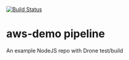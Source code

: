 
[![Build Status](https://cloud.drone.io/api/badges/luisredda/drone-with-nodejs/status.svg)](https://cloud.drone.io/luisredda/drone-with-nodejs)

# aws-demo pipeline
An example NodeJS repo with Drone test/build

